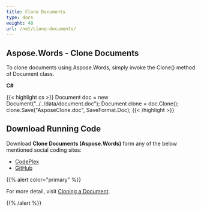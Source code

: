 ```yaml
---
title: Clone Documents
type: docs
weight: 40
url: /net/clone-documents/
---
```


## **Aspose.Words - Clone Documents**
To clone documents using Aspose.Words, simply invoke the Clone() method of Document class.

**C#**

{{< highlight cs >}}
Document doc = new Document("../../data/document.doc");
Document clone = doc.Clone();
clone.Save("AsposeClone.doc", SaveFormat.Doc);
{{< /highlight >}}
## **Download Running Code**
Download **Clone Documents (Aspose.Words)** form any of the below mentioned social coding sites:

- [CodePlex](https://asposenpoi.codeplex.com/downloads/get/1475280)
- [GitHub](https://github.com/aspose-words/Aspose.Words-for-.NET/releases/download/Aspose.Words_Features_Missing_in_NPOI_v_1.0/Clone.Documents.Aspose.Words.zip)

{{% alert color="primary" %}} 

For more detail, visit [Cloning a Document](/words/net/working-with-document/#workingwithdocument-cloningadocument).

{{% /alert %}}
